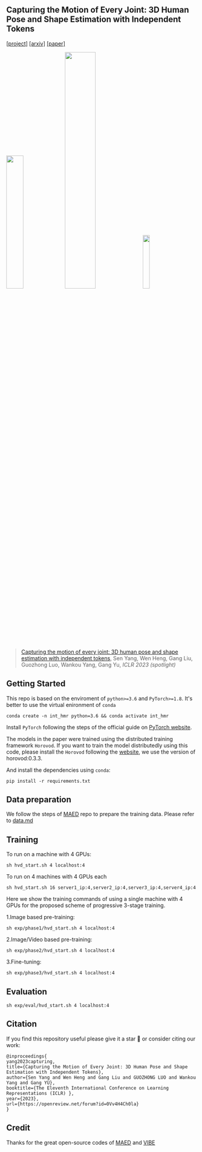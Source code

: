 ## Capturing the Motion of Every Joint: 3D Human Pose and Shape Estimation with Independent Tokens

[[project]](https://yangsenius.github.io/INT_HMR_Model/) [[arxiv]](https://arxiv.org/abs/2303.00298) [[paper]](https://openreview.net/forum?id=0Vv4H4Ch0la)

<img src="doc/dance5_.gif" width="30%"> <img src="doc/micheal2.gif" width="40%">  <img src="doc/out3.gif" width="19%"> 


> [Capturing the motion of every joint: 3D human pose and shape estimation with independent tokens](https://openreview.net/pdf?id=0Vv4H4Ch0la),
> Sen Yang, Wen Heng, Gang Liu, Guozhong Luo, Wankou Yang, Gang Yu,
> *ICLR 2023 (spotlight)*


## Getting Started


This repo is based on the enviroment of `python>=3.6` and `PyTorch>=1.8`. It's better to use the virtual enironment of `conda`

```
conda create -n int_hmr python=3.6 && conda activate int_hmr
```

Install `PyTorch` following the steps of the official guide on [PyTorch website](https://pytorch.org/get-started/locally/).

The models in the paper were trained using the distributed training framework `Horovod`. If you want to train the model distributedly using this code, please install the `Horovod` following the [website](https://horovod.readthedocs.io/en/stable/), we use the version of horovod:0.3.3.

And install the dependencies using `conda`:

```
pip install -r requirements.txt
```

## Data preparation

We follow the steps of [MAED](https://github.com/ziniuwan/maed) repo to prepare the training data. Please refer to [data.md](doc/data.md)

## Training 


To run on a machine with 4 GPUs:

```
sh hvd_start.sh 4 localhost:4
```

To run on 4 machines with 4 GPUs each

```
sh hvd_start.sh 16 server1_ip:4,server2_ip:4,server3_ip:4,server4_ip:4
```
Here we show the training commands of using a single machine with 4 GPUs for the proposed scheme of progressive 3-stage training.

1.Image based pre-training:
```
sh exp/phase1/hvd_start.sh 4 localhost:4
``` 
2.Image/Video based pre-training:
```
sh exp/phase2/hvd_start.sh 4 localhost:4
``` 
3.Fine-tuning:
```
sh exp/phase3/hvd_start.sh 4 localhost:4
``` 

## Evaluation

```
sh exp/eval/hvd_start.sh 4 localhost:4
```

## Citation
If you find this repository useful please give it a star 🌟 or consider citing our work:

```
@inproceedings{
yang2023capturing,
title={Capturing the Motion of Every Joint: 3D Human Pose and Shape Estimation with Independent Tokens},
author={Sen Yang and Wen Heng and Gang Liu and GUOZHONG LUO and Wankou Yang and Gang YU},
booktitle={The Eleventh International Conference on Learning Representations (ICLR) },
year={2023},
url={https://openreview.net/forum?id=0Vv4H4Ch0la}
}
```

## Credit
Thanks for the great open-source codes of [MAED](https://github.com/ziniuwan/maed) and [VIBE](https://github.com/mkocabas/VIBE)

